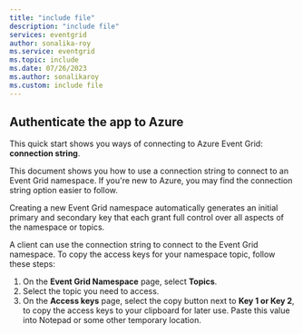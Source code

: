 ```yaml
---
title: "include file"
description: "include file"
services: eventgrid
author: sonalika-roy
ms.service: eventgrid
ms.topic: include
ms.date: 07/26/2023
ms.author: sonalikaroy
ms.custom: include file
---
```


## Authenticate the app to Azure

This quick start shows you ways of connecting to Azure Event Grid: **connection string**. 

This document shows you how to use a connection string to connect to an Event Grid namespace. If you're new to Azure, you may find the connection string option easier to follow. 

Creating a new Event Grid namespace automatically generates an initial primary and secondary key that each grant full control over all aspects of the namespace or topics. 

A client can use the connection string to connect to the Event Grid namespace. To copy the access keys for your namespace topic, follow these steps: 

1. On the **Event Grid Namespace** page, select **Topics**.
2. Select the topic you need to access.
3. On the **Access keys** page, select the copy button next to **Key 1 or Key 2**, to copy the access keys to your clipboard for later use. Paste this value into Notepad or some other temporary location.
